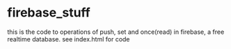 # firebase_stuff
this is the code to operations of push, set and once(read) in firebase, a free realtime database.
see index.html for code
